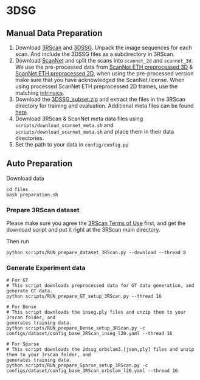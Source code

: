 # 3DSG


## Manual Data Preparation

1. Download [3RScan](https://github.com/WaldJohannaU/3RScan) and [3DSSG](https://3dssg.github.io/). Unpack the image sequences for each scan. And include the 3DSSG files as a subdirectory in 3RScan.
2. Download [ScanNet](http://www.scan-net.org/ScanNet/) and split the scans into ```scannet_2d``` and ```scannet_3d```. We use the pre-processed data from [ScanNet ETH preprocessed 3D](https://cvg-data.inf.ethz.ch/openscene/data/scannet_processed/scannet_3d.zip) & [ScanNet ETH preprocessed 2D](https://cvg-data.inf.ethz.ch/openscene/data/scannet_processed/scannet_2d.zip), when using the pre-processed version make sure that you have acknowledged the ScanNet license. When using processed ScanNet ETH preprocessed 2D frames, use the matching [intrinsics](https://drive.google.com/drive/folders/1rlzUS1d5cYo5lJCNl1G81x9HmYtn5NB5?usp=drive_link).
3. Download the [3DSSG_subset.zip](http://campar.in.tum.de/public_datasets/3DSSG/3DSSG_subset.zip) and extract the files in the 3RScan directory for training and evaluation. Additional meta files can be found [here](https://drive.google.com/drive/folders/1rlzUS1d5cYo5lJCNl1G81x9HmYtn5NB5?usp=drive_link).
4. Download 3RScan & ScanNet meta data files using ```scripts/download_scannet_meta.sh``` and ```scripts/download_scannet_meta.sh``` and place them in their data directories.
5. Set the path to your data in ```config/config.py```




## Auto Preparation
Download data
```
cd files
bash preparation.sh
```


### Prepare 3RScan dataset
Please make sure you agree the [3RScan Terms of Use](https://forms.gle/NvL5dvB4tSFrHfQH6) first, and get the download script and put it right at the 3RScan main directory.

Then run
```
python scripts/RUN_prepare_dataset_3RScan.py --download --thread 8
```

### Generate Experiment data
```
# For GT
# This script downloads preprocessed data for GT data generation, and generate GT data.
python scripts/RUN_prepare_GT_setup_3RScan.py --thread 16

# For Dense
# This script downloads the inseg.ply files and unzip them to your 3rscan folder, and 
generates training data.
python scripts/RUN_prepare_Dense_setup_3RScan.py -c configs/dataset/config_base_3RScan_inseg_l20.yaml --thread 16

# For Sparse
# This script downloads the 2dssg_orbslam3.[json,ply] files and unzip them to your 3rscan folder, and 
generates training data.
python scripts/RUN_prepare_Sparse_setup_3RScan.py -c configs/dataset/config_base_3RScan_orbslam_l20.yaml --thread 16
```
